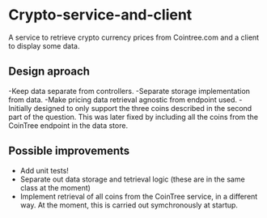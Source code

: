 # Crypto-service-and-client
A service to retrieve crypto currency prices from Cointree.com and a client to display some data.


## Design aproach
-Keep data separate from controllers.
-Separate storage implementation from data.
-Make pricing data retrieval agnostic from endpoint used.
-Initially designed to only support the three coins described in the second part of the question.
 This was later fixed by including all the coins from the CoinTree endpoint in the data store.
 
 ## Possible improvements
 - Add unit tests!
 - Separate out data storage and tetrieval logic (these are in the same class at the moment)
 - Implement retrieval of all coins from the CoinTree service, in a different way.
   At the moment, this is carried out symchronously at startup.
